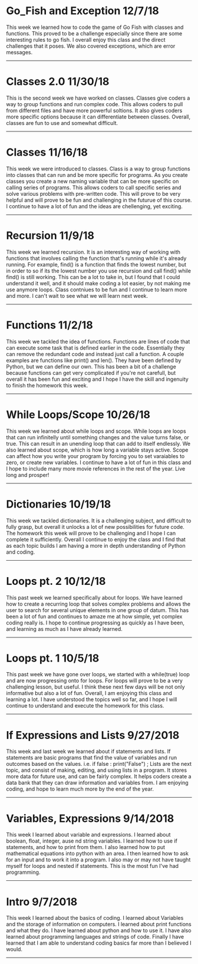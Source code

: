 # Go_Fish and Exception 12/7/18

This week we learned how to code the game of Go Fish with classes and functions. This proved to be a challenge especially since there are some interesting rules to go fish. I overall enjoy this class and the direct challenges that it poses. We also covered exceptions, which are error messages. 

---

# Classes 2.0 11/30/18

This is the second week we have worked on classes. Classes give coders a way to group functions and run complex code. This allows coders to pull from different files and have more powerful soltions. It also gives coders more specific options because it can differentiate between classes. Overall, classes are fun to use and somewhat difficult.

---

# Classes 11/16/18

This week we were introduced to classes. Class is a way to group functions into classes that can run and be more specific for programs. As you create classes you create a new naming variable that can be more specific on calling series of programs. This allows coders to call specific series and solve various problems with pre-written code. This will prove to be very helpful and will prove to be fun and challenging in the futurue of this course. I continue to have a lot of fun and the ideas are chellenging, yet exciting.

---

# Recursion 11/9/18

This week we learned recursion. It is an interesting way of working with functions that involves calling the function that's running while it's already running. For example, find() is a function that finds the lowest number, but in order to so if its the lowest number you use recursion and call find() while find() is still working. This can be a lot to take in, but I found that I could understand it well, and it should make coding a lot easier, by not making me use anymore loops. Class contniues to be fun and I continue to learn more and more. I can't wait to see what we will learn next week.

---

# Functions 11/2/18

This week we tackled the idea of functions. Functions are lines of code that can execute some task that is defined earlier in the code. Essentially they can remove the redundant code and instead just call a function. A couple examples are functions like print() and len(). They have been defined by Python, but we can define our own. This has been a bit of a challenge because functions can get very complicated if you're not carefull, but overall it has been fun and exciting and I hope I have the skill and ingenuity to finish the homework this week.

---

# While Loops/Scope 10/26/18

This week we learned about while loops and scope. While loops are loops that can run infinitelly until something changes and the value turns false, or true. This can result in an unending loop that can add to itself endlessly. We also learned about scope, which is how long a variable stays active. Scope can affect how you write your program by forcing you to set varaiables to zero, or create new variables. I continue to have a lot of fun in this class and I hope to include many more movie references in the rest of the year. Live long and prosper!

---

# Dictionaries 10/19/18

This week we tackled dictionaries. It is a challenging subject, and difficult to fully grasp, but overall it unlocks a lot of new possibilities for future code. The homework this week will prove to be challenging and I hope I can complete it sufficiently. Overall I continue to enjoy the class and I find that as each topic builds I am having a more in depth understanding of Python and coding. 

---

# Loops pt. 2 10/12/18

This past week we learned specifically about for loops. We have learned how to create a recurring loop that solves complex problems and allows the user to search for several unique elements in one group of datum. This has been a lot of fun and continues to amaze me at how simple, yet complex coding really is. I hope to continue progressing as quickly as I have been, and learning as much as I have already learned.

---

# Loops pt. 1 10/5/18

This past week we have gone over loops, we started with a while(true) loop and are now progressing onto for loops. For loops will prove to be a very challenging lesson, but useful. I think these next few days will be not only informative but also a lot of fun. Overall, I am enjoying this class and learning a lot. I have understood the topics well so far, and I hope I will continue to understand and execute the homework for this class. 

---

# If Expressions and Lists 9/27/2018

This week and last week we learned about if statements and lists. If statements are basic programs that find the value of variables and run outcomes based on the values. i.e. if false : print("False") ; Lists are the next topic, and consist of making, editing, and using lists in a program. It stores more data for future use, and can be fairly complex. It helps coders create a data bank that they can draw information and variables from. I am enjoying coding, and hope to learn much more by the end of the year. 

---

# Variables, Expressions 9/14/2018

This week I learned about variable and expressions. I learned about boolean, float, integer, ause nd string variables. I learned how to use if statements, and how to print from them. I also learned how to put mathematical equations into python with an area. I then learned how to ask for an input and to work it into a program. I also may or may not have taught myself for loops and nested if statements. This is the most fun I've had programming.

---

# Intro 9/7/2018

This week I learned about the basics of coding. I learned about Variables and the storage of information on computers. I learned about print functions and what they do. I have learned about python and how to use it. I have also learned about programming languages and strings of code. Finally I have learned that I am able to understand coding basics far more than I believed I would. 

---



